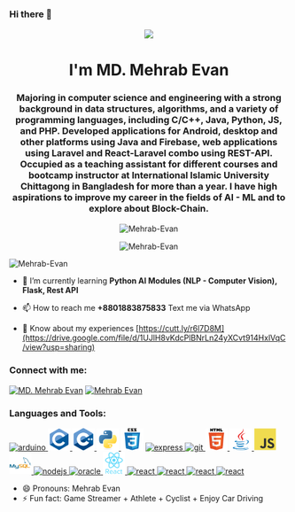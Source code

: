 ### Hi there 👋
<div align="center"><img align="center" width="300px" src="https://miro.medium.com/v2/resize:fit:720/0*7Q3yvSIv_t0ioJ-Z.gif"/></div>
<h1 align="center">I'm MD. Mehrab Evan</h1>
<h3 align="center">Majoring in computer science and engineering with a strong background in data structures, algorithms, and a variety of programming languages, including C/C++, Java, Python, JS, and PHP. Developed applications for Android, desktop and other platforms using Java and Firebase, web applications using Laravel and React-Laravel combo using REST-API. Occupied as a teaching assistant for different courses and bootcamp instructor at International Islamic University Chittagong in Bangladesh for more than a year. I have high aspirations to improve my career in the fields of AI - ML and to explore about Block-Chain.</h3>

<div align="center">
<img align="center" src="https://github-readme-streak-stats.herokuapp.com/?user=Mehrab-Evan&" alt="Mehrab-Evan" />
<p></p>
<p><img align="center" src="https://github-readme-stats.vercel.app/api/top-langs?username=Mehrab-Evan&show_icons=true&locale=en&layout=compact" alt="Mehrab-Evan" /></p>
</div>

<p align="left"> <img src="https://komarev.com/ghpvc/?username=Mehrab-Evan&label=Profile%20views&color=0e75b6&style=flat" alt="Mehrab-Evan" /> </p>


- 🌱 I’m currently learning **Python AI Modules (NLP - Computer Vision), Flask, Rest API**

- 📫 How to reach me **+8801883875833** Text me via WhatsApp

- 📄 Know about my experiences [https://cutt.ly/r6l7D8M](https://drive.google.com/file/d/1UJlH8vKdcPlBNrLn24yXCvt914HxlVqC/view?usp=sharing)

<h3 align="left">Connect with me:</h3>
<p align="left">
<a href="https://www.linkedin.com/in/md-mehrab-evan-029a06197/" target="blank"><img align="center" src="https://raw.githubusercontent.com/rahuldkjain/github-profile-readme-generator/master/src/images/icons/Social/linked-in-alt.svg" alt="MD. Mehrab Evan" height="30" width="40" /></a>
<a href="https://www.facebook.com/mehrab.evan" target="blank"><img align="center" src="https://raw.githubusercontent.com/rahuldkjain/github-profile-readme-generator/master/src/images/icons/Social/facebook.svg" alt="Mehrab Evan" height="30" width="40" /></a>
</p>

<h3 align="left">Languages and Tools:</h3>
<p align="left"> <a href="https://www.arduino.cc/" target="_blank" rel="noreferrer"> <img src="https://cdn.worldvectorlogo.com/logos/arduino-1.svg" alt="arduino" width="40" height="40"/> </a> 
<a href="https://www.cprogramming.com/" target="_blank" rel="noreferrer"> <img src="https://raw.githubusercontent.com/devicons/devicon/master/icons/c/c-original.svg" alt="c" width="40" height="40"/> </a> 
<a href="https://www.w3schools.com/cpp/" target="_blank" rel="noreferrer"> <img src="https://raw.githubusercontent.com/devicons/devicon/master/icons/cplusplus/cplusplus-original.svg" alt="cplusplus" width="40" height="40"/> </a> 
<a href="https://www.python.org" target="_blank" rel="noreferrer"> <img src="https://raw.githubusercontent.com/devicons/devicon/master/icons/python/python-original.svg" alt="python" width="40" height="40"/> </a> 
<a href="https://www.w3schools.com/css/" target="_blank" rel="noreferrer"> <img src="https://raw.githubusercontent.com/devicons/devicon/master/icons/css3/css3-original-wordmark.svg" alt="css3" width="40" height="40"/></a> 
<a href="https://laravel.com/" target="_blank" rel="noreferrer"> <img src="https://upload.wikimedia.org/wikipedia/commons/thumb/9/9a/Laravel.svg/1969px-Laravel.svg.png" alt="express" width="40" height="40"/> </a> 
<a href="https://git-scm.com/" target="_blank" rel="noreferrer"> <img src="https://www.vectorlogo.zone/logos/git-scm/git-scm-icon.svg" alt="git" width="40" height="40"/> </a> <a href="https://www.w3.org/html/" target="_blank" rel="noreferrer"> <img src="https://raw.githubusercontent.com/devicons/devicon/master/icons/html5/html5-original-wordmark.svg" alt="html5" width="40" height="40"/> </a> <a href="https://www.java.com" target="_blank" rel="noreferrer"> <img src="https://raw.githubusercontent.com/devicons/devicon/master/icons/java/java-original.svg" alt="java" width="40" height="40"/> </a> <a href="https://developer.mozilla.org/en-US/docs/Web/JavaScript" target="_blank" rel="noreferrer"> <img src="https://raw.githubusercontent.com/devicons/devicon/master/icons/javascript/javascript-original.svg" alt="javascript" width="40" height="40"/> </a>   
<a href="https://www.mysql.com/" target="_blank" rel="noreferrer"> <img src="https://raw.githubusercontent.com/devicons/devicon/master/icons/mysql/mysql-original-wordmark.svg" alt="mysql" width="40" height="40"/> </a> 
<a href="https://flask.palletsprojects.com/en/2.3.x/" target="_blank" rel="noreferrer"> <img src="https://cdn.freebiesupply.com/logos/thumbs/2x/flask-logo.png" alt="nodejs" width="40" height="40"/> </a> 
<a href="https://www.postgresql.org/" target="_blank" rel="noreferrer"> <img src="https://upload.wikimedia.org/wikipedia/commons/2/29/Postgresql_elephant.svg" alt="oracle" width="40" height="40"/> </a> 
<a href="https://reactjs.org/" target="_blank" rel="noreferrer"> <img src="https://raw.githubusercontent.com/devicons/devicon/master/icons/react/react-original-wordmark.svg" alt="react" width="40" height="40"/> </a> 
<a href="https://unity.com/" target="_blank" rel="noreferrer"> <img src="https://yt3.googleusercontent.com/4YAaX7CsQ-paadHsNvC6wdv2nE_7VTKpoNJOTwFhHL4rQqLC8WFe6mNxL-z-e6sfHZbHG-ucPA=s900-c-k-c0x00ffffff-no-rj" alt="react" width="40" height="40"/> </a> 
<a href="https://www.php.net/" target="_blank" rel="noreferrer"> <img src="https://upload.wikimedia.org/wikipedia/commons/thumb/2/27/PHP-logo.svg/800px-PHP-logo.svg.png" alt="react" width="40" height="40"/> </a> 
<a href="https://developer.android.com/studio?gclid=CjwKCAjwtuOlBhBREiwA7agf1nIkyGOEXe9TgpoHfWqd20pDiHk18wnOJcybN1agsy4xf6jIvED7IBoCraIQAvD_BwE&gclsrc=aw.ds" target="_blank" rel="noreferrer"> <img src="https://github.com/Mehrab-Evan/Mehrab-Evan/assets/73308898/1e5e4d03-90a3-41c6-a4a4-1ff6dc846c39" alt="react" width="40" height="40"/> </a>
<a href="https://www.blender.org/" target="_blank" rel="noreferrer"> <img src="https://w7.pngwing.com/pngs/772/151/png-transparent-blender-logo-tech-companies-thumbnail.png" alt="react" width="40" height="40"/> </a> 
</p>

- 😄 Pronouns: Mehrab Evan
- ⚡ Fun fact: Game Streamer + Athlete + Cyclist + Enjoy Car Driving

